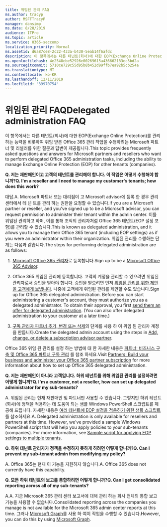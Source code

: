 ```yaml
---
title: 위임된 관리 FAQ
ms.author: tracyp
author: MSFTTracyP
manager: dansimp
ms.date: 8/28/2019
audience: ITPro
ms.topic: article
ms.service: O365-seccomp
localization_priority: Normal
ms.assetid: d6a87ce8-2c22-433a-b430-5eab14f6afdc
description: 이 항목에서는 다른 테넌트(회사)에 대한 EOP(Exchange Online Protection)를 관리하는 능력을 비롯하여 위임 받은 Office 365 관리 작업을 수행하려는 Microsoft 파트너 및 리셀러를 위한 질문과 답변이 제공됩니다.
ms.openlocfilehash: 4e2548ebe52926e00269615a436662183ec5bd2a
ms.sourcegitcommit: 5710ce729c55d95b8b452d99ffb7ea92b5cb254a
ms.translationtype: MT
ms.contentlocale: ko-KR
ms.lasthandoff: 12/11/2019
ms.locfileid: "39970754"
---
```

# <a name="delegated-administration-faq"></a><span data-ttu-id="3c53b-103">위임된 관리 FAQ</span><span class="sxs-lookup"><span data-stu-id="3c53b-103">Delegated administration FAQ</span></span>

<span data-ttu-id="3c53b-104">이 항목에서는 다른 테넌트(회사)에 대한 EOP(Exchange Online Protection)를 관리하는 능력을 비롯하여 위임 받은 Office 365 관리 작업을 수행하려는 Microsoft 파트너 및 리셀러를 위한 질문과 답변이 제공됩니다.</span><span class="sxs-lookup"><span data-stu-id="3c53b-104">This topic provides frequently asked questions and answers for Microsoft partners and resellers who want to perform delegated Office 365 administration tasks, including the ability to manage Exchange Online Protection (EOP) for other tenants (companies).</span></span>

<span data-ttu-id="3c53b-105">**Q. 저는 재판매인이고 고객의 테넌트를 관리해야 합니다. 이 작업은 어떻게 수행해야 합니까?**</span><span class="sxs-lookup"><span data-stu-id="3c53b-105">**Q. I'm a reseller and I need to manage my customer's tenants; how does this work?**</span></span>

<span data-ttu-id="3c53b-106">대답.</span><span class="sxs-lookup"><span data-stu-id="3c53b-106">A.</span></span> <span data-ttu-id="3c53b-107">Microsoft 파트너 또는 대리점이 고 Microsoft advisor에 등록 한 경우 관리 센터에서 테 넌 트를 관리 하는 권한을 요청할 수 있습니다.</span><span class="sxs-lookup"><span data-stu-id="3c53b-107">If you are a Microsoft partner or reseller, and you've signed up to be a Microsoft advisor, you can request permission to administer their tenant within the admin center.</span></span> <span data-ttu-id="3c53b-108">이를 위임된 관리하고 하며, 이를 통해 조직의 관리자처럼 Office 365 테넌트(EOP 설정 포함)를 관리할 수 있습니다.</span><span class="sxs-lookup"><span data-stu-id="3c53b-108">This is known as delegated administration, and it allows you to manage their Office 365 tenant (including EOP settings) as if you were an administrator within their organization.</span></span> <span data-ttu-id="3c53b-109">위임된 관리를 수행하는 단계는 다음과 같습니다.</span><span class="sxs-lookup"><span data-stu-id="3c53b-109">The steps for performing delegated administration are as follows:</span></span>

1. <span data-ttu-id="3c53b-110">[Microsoft Office 365 관리자](https://aka.ms/cloudbenefits)로 등록합니다.</span><span class="sxs-lookup"><span data-stu-id="3c53b-110">Sign up to be a [Microsoft Office 365 Advisor](https://aka.ms/cloudbenefits).</span></span>

2. <span data-ttu-id="3c53b-p102">Office 365 위임된 관리에 등록합니다. 고객의 계정을 관리할 수 있으려면 위임된 관리자로서 승인을 받아야 합니다. 승인을 받으려면 먼저 [위임된 관리를 위한 제안을 고객에게 보냅니다](https://support.office.com/article/26530dc0-ebba-415b-86b1-b55bc06b073e). 나중에 고객에게 위임된 관리를 제안할 수도 있습니다.</span><span class="sxs-lookup"><span data-stu-id="3c53b-p102">Sign up for Office 365 delegated administration. Before you can start administering a customer's account, they must authorize you as a delegated administrator. To obtain their approval, you first [send them an offer for delegated administration](https://support.office.com/article/26530dc0-ebba-415b-86b1-b55bc06b073e). (You can also offer delegated administration to your customer at a later time.)</span></span>

3. <span data-ttu-id="3c53b-115">[구독 관리자 파트너 추가, 변경 또는 삭제](https://docs.microsoft.com/office365/admin/misc/add-partner)의 단계를 사용 하 여 위임 된 관리자 계정을 만듭니다.</span><span class="sxs-lookup"><span data-stu-id="3c53b-115">Create the delegated admin account using the steps in [Add, change, or delete a subscription advisor partner](https://docs.microsoft.com/office365/admin/misc/add-partner).</span></span>

<span data-ttu-id="3c53b-116">Office 365 위임 된 관리를 설정 하는 방법에 대 한 자세한 내용은 [파트너: 비즈니스 구축 및 Office 365 파트너 구독 관리](https://support.office.com/article/30dd1681-47e0-4cbc-abfe-a222cd111319) 를 참조 하세요.</span><span class="sxs-lookup"><span data-stu-id="3c53b-116">Visit [Partners: Build your business and administer your Office 365 partner subscription](https://support.office.com/article/30dd1681-47e0-4cbc-abfe-a222cd111319) for more information about how to set up Office 365 delegated administration.</span></span>

<span data-ttu-id="3c53b-117">**Q. 저는 재판매인이 아니라 고객입니다. 하위 테넌트를 위해 위임된 관리를 설정하려면 어떻게 합니까?**</span><span class="sxs-lookup"><span data-stu-id="3c53b-117">**Q. I'm a customer, not a reseller, how can set up delegated administrator for my sub-tenants?**</span></span>

<span data-ttu-id="3c53b-p103">A. 위임된 관리는 현재 재판매인 및 파트너만 사용할 수 있습니다. 그렇지만 하위 테넌트(회사)에 정책을 적용하는 데 도움이 되는 샘플 Windows PowerShell 스크립트를 제공해 드립니다. 자세한 내용은 [여러 테넌트에 EOP 설정을 적용하기 위한 샘플 스크립트](sample-script-for-applying-eop-settings-to-multiple-tenants.md)를 참조하세요.</span><span class="sxs-lookup"><span data-stu-id="3c53b-p103">A. Delegated administration is only available for resellers and partners at this time. However, we've provided a sample Windows PowerShell script that will help you apply policies to your sub-tenants (companies). For more information, see [Sample script for applying EOP settings to multiple tenants](sample-script-for-applying-eop-settings-to-multiple-tenants.md).</span></span>

<span data-ttu-id="3c53b-122">**Q. 하위 테넌트 관리자가 정책을 수정하지 못하게 하려면 어떻게 합니까?**</span><span class="sxs-lookup"><span data-stu-id="3c53b-122">**Q. Can I prevent my sub-tenant admin from modifying my policy?**</span></span>

<span data-ttu-id="3c53b-p104">A. Office 365는 현재 이 기능을 지원하지 않습니다.</span><span class="sxs-lookup"><span data-stu-id="3c53b-p104">A. Office 365 does not currently have this capability.</span></span>

<span data-ttu-id="3c53b-125">**Q. 모든 하위 테넌트의 보고를 통합하려면 어떻게 합니까?**</span><span class="sxs-lookup"><span data-stu-id="3c53b-125">**Q. Can I get consolidated reporting across all of my sub-tenants?**</span></span>

<span data-ttu-id="3c53b-126">A.</span><span class="sxs-lookup"><span data-stu-id="3c53b-126">A.</span></span> <span data-ttu-id="3c53b-127">지금 Microsoft 365 관리 센터 보고서에 대해 관리 하는 회사 전체의 통합 보고 기능을 사용할 수 없습니다.</span><span class="sxs-lookup"><span data-stu-id="3c53b-127">Consolidated reporting across the companies you manage is not available for the Microsoft 365 admin center reports at this time.</span></span> <span data-ttu-id="3c53b-128">그러나 [Microsoft Graph](https://docs.microsoft.com/graph/overview)를 사용 하 여이 작업을 수행할 수 있습니다.</span><span class="sxs-lookup"><span data-stu-id="3c53b-128">However, you can do this by using [Microsoft Graph](https://docs.microsoft.com/graph/overview).</span></span>
